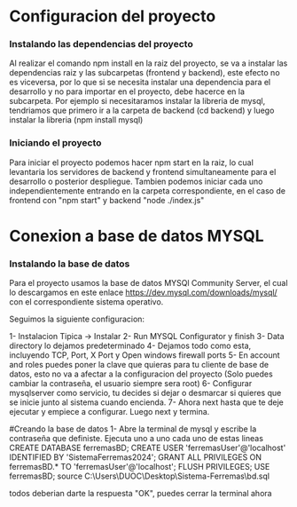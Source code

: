 <h1>Configuracion del proyecto</h1>

<h3>Instalando las dependencias del proyecto</h3>

<p>Al realizar el comando npm install en la raiz del proyecto, se va a instalar las dependencias raiz y las subcarpetas (frontend y backend), este efecto no es viceversa, por lo que si se necesita instalar una dependencia para el desarrollo y no para importar en el proyecto, debe hacerce en la subcarpeta. Por ejemplo si necesitaramos instalar la libreria de mysql, tendriamos que primero ir a la carpeta de backend (cd backend) y luego instalar la libreria (npm install mysql)</p>

<h3>Iniciando el proyecto</h3>

Para iniciar el proyecto podemos hacer npm start en la raiz, lo cual levantaria los servidores de backend y frontend simultaneamente para el desarrollo o posterior despliegue. Tambien podemos iniciar cada uno independientemente entrando en la carpeta correspondiente, en el caso de frontend con "npm start" y backend "node ./index.js"

<h1>Conexion a base de datos MYSQL</h1>

<h3>Instalando la base de datos</h3>

Para el proyecto usamos la base de datos MYSQl Community Server, el cual lo descargamos en este enlace  https://dev.mysql.com/downloads/mysql/ con el correspondiente sistema operativo.

Seguimos la siguiente configuracion:

1- Instalacion Tipica -> Instalar
2- Run MYSQL Configurator y finish
3- Data directory lo dejamos predeterminado
4- Dejamos todo como esta, incluyendo TCP, Port, X Port y Open windows firewall ports
5- En account and roles puedes poner la clave que quieras para tu cliente de base de datos, esto no va a afectar a la configuracion del proyecto (Solo puedes cambiar la contraseña, el usuario siempre sera root)
6- Configurar mysqlserver como servicio, tu decides si dejar o desmarcar si quieres que se inicie junto al sistema cuando encienda.
7- Ahora next hasta que te deje ejecutar y empiece a configurar. Luego next y termina.

#Creando la base de datos
1- Abre la terminal de mysql y escribe la contraseña que definiste. Ejecuta uno a uno cada uno de estas lineas
CREATE DATABASE ferremasBD;
CREATE USER 'ferremasUser'@'localhost' IDENTIFIED BY 'SistemaFerremas2024';
GRANT ALL PRIVILEGES ON ferremasBD.* TO 'ferremasUser'@'localhost';
FLUSH PRIVILEGES;
USE ferremasBD;
source C:\Users\DUOC\Desktop\Sistema-Ferremas\bd.sql

todos deberian darte la respuesta "OK", puedes cerrar la terminal ahora
